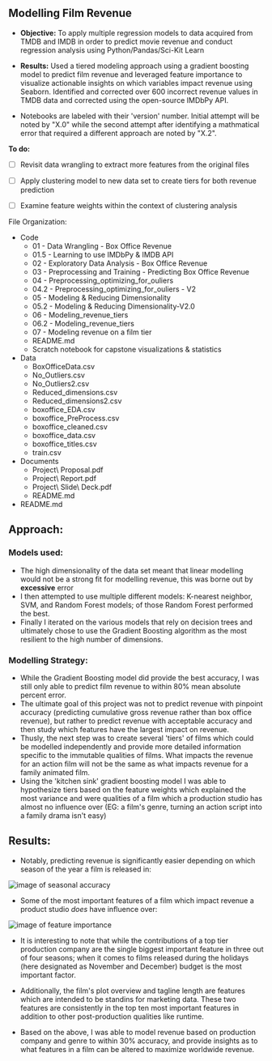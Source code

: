 ## Modelling Film Revenue 

- **Objective:** To apply multiple regression models to data acquired from TMDB and IMDB in order to predict movie revenue and conduct regression analysis using Python/Pandas/Sci-Kit Learn

- **Results:** Used a tiered modeling approach using a gradient boosting model to predict film revenue and leveraged feature importance to visualize actionable insights on which variables impact revenue using Seaborn.  Identified and corrected over 600 incorrect revenue values in TMDB  data and corrected using the open-source IMDbPy API.


- Notebooks are labeled with their 'version' number.  Initial attempt will be noted by "X.0" while the second attempt after identifying a mathmatical error that required a different approach are noted by "X.2".  

**To do:**

- [ ] Revisit data wrangling to extract more features from the original files

- [ ] Apply clustering model to new data set to create tiers for both revenue prediction

- [ ] Examine feature weights within the context of clustering analysis

File Organization:

- Code
  - 01 - Data Wrangling - Box Office Revenue
  - 01.5 - Learning to use IMDbPy & IMDB API
  - 02 - Exploratory Data Analysis - Box Office Revenue
  - 03 - Preprocessing and Training - Predicting Box Office Revenue
  - 04 - Preprocessing_optimizing_for_ouliers
  - 04.2 - Preprocessing_optimizing_for_ouliers - V2
  - 05 - Modeling & Reducing Dimensionality
  - 05.2 - Modeling & Reducing Dimensionality-V2.0
  - 06 - Modeling_revenue_tiers
  - 06.2 - Modeling_revenue_tiers
  - 07 - Modeling revenue on a film tier
  - README.md
  - Scratch notebook for capstone visualizations & statistics
- Data
  - BoxOfficeData.csv
  - No_Outliers.csv
  - No_Outliers2.csv
  - Reduced_dimensions.csv
  - Reduced_dimensions2.csv
  - boxoffice_EDA.csv
  - boxoffice_PreProcess.csv
  - boxoffice_cleaned.csv
  - boxoffice_data.csv
  - boxoffice_titles.csv
  - train.csv
- Documents
  - Project\ Proposal.pdf
  - Project\ Report.pdf
  - Project\ Slide\ Deck.pdf
  - README.md
- README.md



## Approach:

### Models used:
 
- The high dimensionality of the data set meant that linear modelling would not be a strong fit for modelling revenue, this was borne out by **excessive** error
- I then attempted to use multiple different models: K-nearest neighbor, SVM, and Random Forest models; of those Random Forest performed the best.
- Finally I iterated on the various models that rely on decision trees and ultimately chose to use the Gradient Boosting algorithm as the most resilient to the       high number of dimensions.
    
### Modelling Strategy:

- While the Gradient Boosting model did provide the best accuracy, I was still only able to predict film revenue to within 80% mean absolute percent error.
- The ultimate goal of this project was not to predict revenue with pinpoint accuracy (predicting cumulative gross revenue rather than box office
      revenue), but rather to predict revenue with acceptable accuracy and then study which features have the largest impact on revenue. 
- Thusly, the next step was to create several 'tiers' of films which could be modelled independently and provide more detailed information specific to the immutable qualities of films.  What impacts the revenue for an action film will not be the same as what impacts revenue for a family animated film.
- Using the 'kitchen sink' gradient boosting model I was able to hypothesize tiers based on the feature weights which explained the most variance and were qualities of a film which a production studio has almost no influence over (EG: a film's genre, turning an action script into a family drama isn't easy)
      
## Results:
    
- Notably, predicting revenue is significantly easier depending on which season of the year a film is released in: 
    
![image of seasonal accuracy](https://github.com/NickD-Dean/Springboard/main/Capstone%20Project%202/Documents/Seasonal%20error.png)

- Some of the most important features of a film which impact revenue a product studio *does* have influence over: 
    
![image of feature importance](https://github.com/NickD-Dean/Springboard/main/Capstone%20Project%202/Documents/Feature%20Importance.png)
    
- It is interesting to note that while the contributions of a top tier production company are the single biggest important feature in three out of four seasons; when it comes to films released during the holidays (here designated as November and December) budget is the most important factor.
      
- Additionally, the film's plot overview and tagline length are features which are intended to be standins for marketing data.  These two features are consistently in the top ten most important features in addition to other post-production qualities like runtime. 
      
- Based on the above, I was able to model revenue based on production company and genre to within 30% accuracy, and provide insights as to what features in a film can be altered to maximize worldwide revenue.
